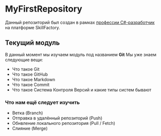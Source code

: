 # MyFirstRepository 

Данный репозиторий был создан в рамках [профессии C#-разработчик](https://skillfactory.ru/csharp) на платформе SkillFactory. 

## Текущий модуль  
В данный момент мы изучаем модуль под названием **Git** 
Мы уже знаем следующие вещи: 

* Что такое Git 
* Что такое GitHub 
* Что такое Markdown
* Что такое Commit
* Что такое Система Контроля Версий и какие типы систем бывают

### Что нам ещё следует изучить
* Ветка (Branch)
* Отправка в удалённый репозиторий (Push)
* Обнвление локального репозитория (Pull / Fetch)
* Слияние (Merge)

  
